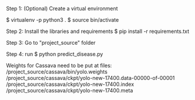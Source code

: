 Step 1:
(Optional) Create a virtual environment

$ virtualenv -p python3 .
$ source bin/activate
 
Step 2:
Install the libraries and requirements
$ pip install -r requirements.txt

Step 3:
Go to "project_source" folder

Step 4:
run
$ python predict_disease.py


Weights for Cassava need to be put at files: 
/project_source/cassava/bin/yolo.weights
/project_source/cassava/ckpt/yolo-new-17400.data-00000-of-00001
/project_source/cassava/ckpt/yolo-new-17400.index
/project_source/cassava/ckpt/yolo-new-17400.meta
